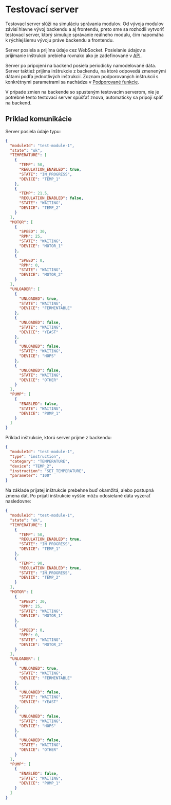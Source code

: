 ---
---

# Testovací server

Testovací server slúži na simuláciu správania modulov. Od vývoja modulov závisí hlavne vývoj backendu a aj frontendu, preto sme sa rozhodli vytvoriť testovací server,
ktorý simuluje správanie reálneho modulu, čím napomáha k rýchlejšiemu vývoju práve backendu a frontendu.

Server posiela a prijíma údaje cez WebSocket. Posielanie údajov a prijímanie inštrukcií prebieha rovnako ako je zadefinované v [API](api-reference.md).

Server po pripojení na backend posiela periodicky namodelované dáta. Server taktiež prijíma inštrukcie z backendu, na ktoré odpovedá zmenenými dátami podľa jednotlivých
inštrukcií. Zoznam podporovaných inštrukcií s konkrétnymi parametrami sa nachádza v [Podporované funkcie](supported-functions.md).

V prípade zmien na backende so spusteným testovacím serverom, nie je potrebné tento testovací server spúšťať znova, automaticky sa pripojí späť na backend.

## Príklad komunikácie

Server posiela údaje typu:

```json
{
  "moduleId": "test-module-1",
  "state": "ok",
  "TEMPERATURE": [
    {
      "TEMP": 50,
      "REGULATION_ENABLED": true,
      "STATE": "IN_PROGRESS",
      "DEVICE": "TEMP_1"
    },
    {
      "TEMP": 21.5,
      "REGULATION_ENABLED": false,
      "STATE": "WAITING",
      "DEVICE": "TEMP_2"
    }
  ],
  "MOTOR": [
    {
      "SPEED": 30,
      "RPM": 25,
      "STATE": "WAITING",
      "DEVICE": "MOTOR_1"
    },
    {
      "SPEED": 0,
      "RPM": 0,
      "STATE": "WAITING",
      "DEVICE": "MOTOR_2"
    }
  ],
  "UNLOADER": [
    {
      "UNLOADED": true,
      "STATE": "WAITING",
      "DEVICE": "FERMENTABLE"
    },
    {
      "UNLOADED": false,
      "STATE": "WAITING",
      "DEVICE": "YEAST"
    },
    {
      "UNLOADED": false,
      "STATE": "WAITING",
      "DEVICE": "HOPS"
    },
    {
      "UNLOADED": false,
      "STATE": "WAITING",
      "DEVICE": "OTHER"
    }
  ],
  "PUMP": [
    {
      "ENABLED": false,
      "STATE": "WAITING",
      "DEVICE": "PUMP_1"
    }
  ]
}
```

Príklad inštrukcie, ktorú server prijme z backendu:

```json
{
  "moduleId": "test-module-1",
  "type": "instruction",
  "category": "TEMPERATURE",
  "device": "TEMP_2",
  "instruction": "SET_TEMPERATURE",
  "parameter": "100"
}
```

Na základe prijatej inštrukcie prebehne buď okamžitá, alebo postupná zmena dát. Po prijatí inštrukcie vyššie môžu odosielané dáta vyzerať nasledovne:

```json
{
  "moduleId": "test-module-1",
  "state": "ok",
  "TEMPERATURE": [
    {
      "TEMP": 50,
      "REGULATION_ENABLED": true,
      "STATE": "IN_PROGRESS",
      "DEVICE": "TEMP_1"
    },
    {
      "TEMP": 90,
      "REGULATION_ENABLED": true,
      "STATE": "IN_PROGRESS",
      "DEVICE": "TEMP_2"
    }
  ],
  "MOTOR": [
    {
      "SPEED": 30,
      "RPM": 25,
      "STATE": "WAITING",
      "DEVICE": "MOTOR_1"
    },
    {
      "SPEED": 0,
      "RPM": 0,
      "STATE": "WAITING",
      "DEVICE": "MOTOR_2"
    }
  ],
  "UNLOADER": [
    {
      "UNLOADED": true,
      "STATE": "WAITING",
      "DEVICE": "FERMENTABLE"
    },
    {
      "UNLOADED": false,
      "STATE": "WAITING",
      "DEVICE": "YEAST"
    },
    {
      "UNLOADED": false,
      "STATE": "WAITING",
      "DEVICE": "HOPS"
    },
    {
      "UNLOADED": false,
      "STATE": "WAITING",
      "DEVICE": "OTHER"
    }
  ],
  "PUMP": [
    {
      "ENABLED": false,
      "STATE": "WAITING",
      "DEVICE": "PUMP_1"
    }
  ]
}
```
